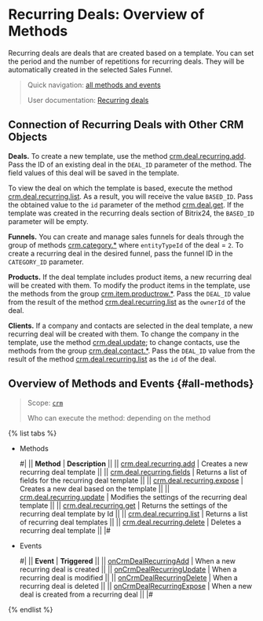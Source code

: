 # Recurring Deals: Overview of Methods

Recurring deals are deals that are created based on a template. You can set the period and the number of repetitions for recurring deals. They will be automatically created in the selected Sales Funnel.

> Quick navigation: [all methods and events](#all-methods) 
>
> User documentation: [Recurring deals](https://helpdesk.bitrix24.com/open/17240254/)

## Connection of Recurring Deals with Other CRM Objects

**Deals.** To create a new template, use the method [crm.deal.recurring.add](./crm-deal-recurring-add.md). Pass the ID of an existing deal in the `DEAL_ID` parameter of the method. The field values of this deal will be saved in the template.

To view the deal on which the template is based, execute the method [crm.deal.recurring.list](./crm-deal-recurring-list.md). As a result, you will receive the value `BASED_ID`. Pass the obtained value to the `id` parameter of the method [crm.deal.get](../crm-deal-get.md). If the template was created in the recurring deals section of Bitrix24, the `BASED_ID` parameter will be empty.

**Funnels.** You can create and manage sales funnels for deals through the group of methods [crm.category.*](../../universal/category/index.md) where `entityTypeId` of the deal = `2`. To create a recurring deal in the desired funnel, pass the funnel ID in the `CATEGORY_ID` parameter.

**Products.** If the deal template includes product items, a new recurring deal will be created with them. To modify the product items in the template, use the methods from the group [crm.item.productrow.*](../../universal/product-rows/index.md). Pass the `DEAL_ID` value from the result of the method [crm.deal.recurring.list](./crm-deal-recurring-list.md) as the `ownerId` of the deal.

**Clients.** If a company and contacts are selected in the deal template, a new recurring deal will be created with them. To change the company in the template, use the method [crm.deal.update](../crm-deal-update.md); to change contacts, use the methods from the group [crm.deal.contact.*](../contacts/crm-deal-contact-add.md). Pass the `DEAL_ID` value from the result of the method [crm.deal.recurring.list](./crm-deal-recurring-list.md) as the `id` of the deal.

## Overview of Methods and Events {#all-methods}

> Scope: [`crm`](../../../scopes/permissions.md)
> 
> Who can execute the method: depending on the method

{% list tabs %}

- Methods
  
    #|
    || **Method** | **Description** ||
    || [crm.deal.recurring.add](./crm-deal-recurring-add.md) | Creates a new recurring deal template ||
    || [crm.deal.recurring.fields](./crm-deal-recurring-fields.md) | Returns a list of fields for the recurring deal template ||
    || [crm.deal.recurring.expose](./crm-deal-recurring-expose.md) | Creates a new deal based on the template ||
    || [crm.deal.recurring.update](./crm-deal-recurring-update.md) | Modifies the settings of the recurring deal template ||
    || [crm.deal.recurring.get](./crm-deal-recurring-get.md) | Returns the settings of the recurring deal template by Id ||
    || [crm.deal.recurring.list](./crm-deal-recurring-list.md) | Returns a list of recurring deal templates ||
    || [crm.deal.recurring.delete](./crm-deal-recurring-delete.md) | Deletes a recurring deal template ||
    |#

- Events
  
    #|
    || **Event** | **Triggered** ||
    || [onCrmDealRecurringAdd](../events/on-crm-deal-recurring-add.md) | When a new recurring deal is created ||
    || [onCrmDealRecurringUpdate](../events/on-crm-deal-recurring-update.md) | When a recurring deal is modified ||
    || [onCrmDealRecurringDelete](../events/on-crm-deal-recurring-delete.md) | When a recurring deal is deleted ||
    || [onCrmDealRecurringExpose](../events/on-crm-deal-recurring-expose.md) | When a new deal is created from a recurring deal ||
    |#

{% endlist %}